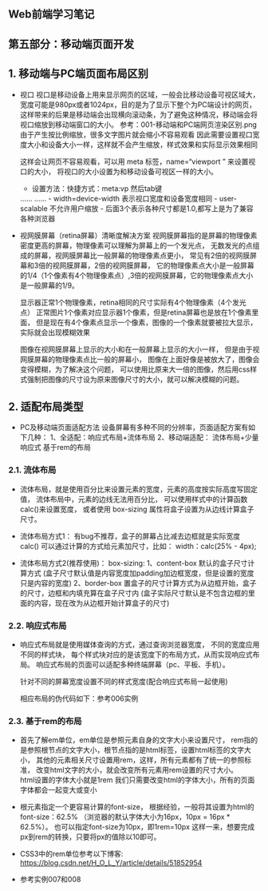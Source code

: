 ## Web前端学习笔记 ##

## 第五部分：移动端页面开发

## 1. 移动端与PC端页面布局区别
- 视口
    视口是移动设备上用来显示网页的区域，一般会比移动设备可视区域大，
    宽度可能是980px或者1024px，目的是为了显示下整个为PC端设计的网页，
    这样带来的后果是移动端会出现横向滚动条，为了避免这种情况，移动端会将视口缩放到移动端窗口的大小。
    参考：001-移动端和PC端网页渲染区别.png
    由于产生按比例缩放，很多文字图片就会缩小不容易观看
    因此需要设置视口宽度大小和设备大小一样，这样就不会产生缩放，样式效果和实际显示效果相同
    
    这样会让网页不容易观看，可以用 meta 标签，name=“viewport ” 来设置视口的大小，
    将视口的大小设置为和移动设备可视区一样的大小。
    - 设置方法：快捷方式：meta:vp 然后tab键
    <head>
    ......
    <meta name="viewport" content="width=device-width, user-scalable=no,
     initial-scale=1.0, maximum-scale=1.0, minimum-scale=1.0">
    ......
    </head>
    - width=device-width 表示视口宽度和设备宽度相同
    - user-scalable 不允许用户缩放
    - 后面3个表示各种尺寸都是1.0,都写上是为了兼容各种浏览器
    
- 视网膜屏幕（retina屏幕）清晰度解决方案
    视网膜屏幕指的是屏幕的物理像素密度更高的屏幕，物理像素可以理解为屏幕上的一个发光点，
    无数发光的点组成的屏幕，视网膜屏幕比一般屏幕的物理像素点更小，
    常见有2倍的视网膜屏幕和3倍的视网膜屏幕，2倍的视网膜屏幕，
    它的物理像素点大小是一般屏幕的1/4（1个像素有4个物理像素点）,3倍的视网膜屏幕，它的物理像素点大小是一般屏幕的1/9。
    
    显示器正常1个物理像素，retina相同的尺寸实际有4个物理像素（4个发光点）
    正常图片1个像素对应显示器1个像素，但是retina屏幕也是放在1个像素里面，
    但是现在有4个像素点显示一个像素，图像的一个像素就要被拉大显示，实际就会出现模糊效果

    图像在视网膜屏幕上显示的大小和在一般屏幕上显示的大小一样，
    但是由于视网膜屏幕的物理像素点比一般的屏幕小，
    图像在上面好像是被放大了，图像会变得模糊，为了解决这个问题，
    可以使用比原来大一倍的图像，然后用css样式强制把图像的尺寸设为原来图像尺寸的大小，就可以解决模糊的问题。
    
## 2. 适配布局类型
- PC及移动端页面适配方法
    设备屏幕有多种不同的分辨率，页面适配方案有如下几种：
        1、全适配：响应式布局+流体布局
        2、移动端适配：
                    流体布局+少量响应式
                    基于rem的布局

### 2.1. 流体布局
- 流体布局，就是使用百分比来设置元素的宽度，元素的高度按实际高度写固定值，
    流体布局中，元素的边线无法用百分比，
    可以使用样式中的计算函数calc()来设置宽度，
    或者使用 box-sizing 属性将盒子设置为从边线计算盒子尺寸。

- 流体布局方式1：
    有bug不推荐，盒子的屏幕占比减去边框就是实际宽度
    calc()
    可以通过计算的方式给元素加尺寸，比如： width：calc(25% - 4px);
- 流体布局方式2(推荐使用)：
    box-sizing:
    1、content-box 
        默认的盒子尺寸计算方式
        (盒子尺寸默认值是内容宽度加padding加边框宽度，但是设置的宽度只是内容的宽度)
    2、border-box 
        置盒子的尺寸计算方式为从边框开始，盒子的尺寸，边框和内填充算在盒子尺寸内
        (盒子实际尺寸默认是不包含边框的里面的内容，现在改为从边框开始计算盒子的尺寸) 
     
### 2.2. 响应式布局
- 响应式布局就是使用媒体查询的方式，通过查询浏览器宽度，
    不同的宽度应用不同的样式块，
    每个样式块对应的是该宽度下的布局方式，从而实现响应式布局。
    响应式布局的页面可以适配多种终端屏幕（pc、平板、手机）。
    
    针对不同的屏幕宽度设置不同的样式宽度(配合响应式布局一起使用)   
    
    相应布局的伪代码如下：参考006实例
    
### 2.3. 基于rem的布局
- 首先了解em单位，em单位是参照元素自身的文字大小来设置尺寸，
    rem指的是参照根节点的文字大小，根节点指的是html标签，设置html标签的文字大小，
    其他的元素相关尺寸设置用rem，这样，所有元素都有了统一的参照标准，
    改变html文字的大小，就会改变所有元素用rem设置的尺寸大小。  
    html设置的字体大小就是1rem
    我们只需要改变html的字体大小，所有的页面字体都会一起变大或变小
    
- 根元素指定一个更容易计算的font-size，
    根据经验，一般将其设置为html的font-size：62.5%
    （浏览器的默认字体大小为16px，10px = 16px * 62.5%）。
    也可以指定font-size为10px，即1rem=10px
    这样一来，想要完成px到rem的转换，只要将px的值除以10即可。

- CSS3中的rem单位参考以下博客:
    https://blog.csdn.net/H_O_L_Y/article/details/51852954  
    
- 参考实例007和008 
            